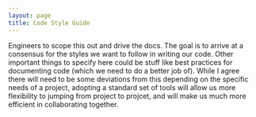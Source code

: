 ```yaml
---
layout: page
title: Code Style Guide
---
```


<span class="highlight-engineers">Engineers to scope this out and drive the docs. The goal is to arrive at a consensus for the styles we want to follow in writing our code. Other important things to specify here could be stuff like best practices for documenting code (which we need to do a better job of). 
While I agree there will need to be some deviations from this depending on the specific needs of a project, adopting a standard set of tools will allow us more flexibility to jumping from project to projcet, and will make us much more efficient in collaborating together. 
</span>
